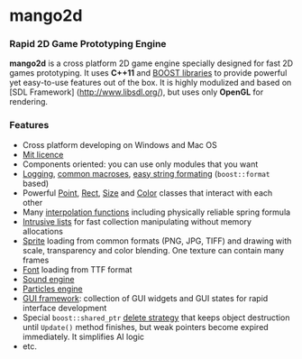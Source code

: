 # mango2d

### Rapid 2D Game Prototyping Engine
**mango2d** is a cross platform 2D game engine specially designed for fast 2D games prototyping. It uses **C++11** and [BOOST libraries](http://wwww.boost.org) to provide powerful yet easy-to-use features out of the box. It is highly modulized and based on [SDL Framework] (http://www.libsdl.org/), but uses only **OpenGL** for rendering. 

### Features
* Cross platform developing on Windows and Mac OS
* [Mit licence](http://choosealicense.com/licenses/mit/)
* Components oriented: you can use only modules that you want
* [Logging](../blob/master/Core/Log.h), [common macroses](../blob/master/Core/CommonMacros.h), [easy string formating](../blob/master/Core/StrFormat.h) (`boost::format` based)
* Powerful [Point](../blob/master/Core/Point.hpp), [Rect](../blob/master/Core/Rect.hpp), [Size](../blob/master/Core/Size.hpp) and [Color](../blob/master/Graphics/Color.hpp) classes that interact with each other
* Many [interpolation functions](../blob/master/Core/Interp.hpp) including physically reliable spring formula
* [Intrusive lists](../blob/master/Core/TinyList.hpp) for fast collection manipulating without memory allocations 
* [Sprite](../blob/master/Graphics/Texture.h) loading from common formats (PNG, JPG, TIFF) and drawing with scale, transparency and color blending. One texture can contain many frames
* [Font](../blob/master/Graphics/Font.h) loading from TTF format
* [Sound engine](../blob/master/Audio/)
* [Particles engine](../blob/master/Particles/)
* [GUI framework](../blob/master/Gui/): collection of GUI widgets and GUI states for rapid interface development
* Special `boost::shared_ptr` [delete strategy](../blob/master/Logic/DefferedSharedPtrDeleter.hpp) that keeps object destruction until `Update()` method finishes, but weak pointers become expired immediately. It simplifies AI logic
* etc.
